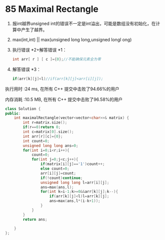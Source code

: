 # 85 Maximal Rectangle

1. 报int越界unsigned int的错误不一定是int溢出，可能是数组没有初始化，在计算中产生了越界。

2. max(int,int) || max(unsigned long long,unsigned longl ong)

3. 执行错误 *2+解答错误 *1：

   ```c++
   int arr[ r ] [ c ]={0};//不能确保元素全为零
   ```

4. 解答错误 *3：

    ```c++
    if(arr[k][j]<l)//if(arr[k][j]<arr[i][j]);
    ```

执行用时 :24 ms, 在所有 C++ 提交中击败了94.66%的用户

内存消耗 :10.5 MB, 在所有 C++ 提交中击败了96.58%的用户

```c++
class Solution {
public:
    int maximalRectangle(vector<vector<char>>& matrix) {
        int r=matrix.size();
        if(r==0)return 0;
        int c=matrix[0].size();
        int arr[r][c]={0};
        int count=0;
        unsigned long long ans=0;
        for(int i=0;i<r;i++){
            count=0;
            for(int j=0;j<c;j++){
                if(matrix[i][j]=='1')count++;
                else count=0;
                arr[i][j]=count;
                if(!count)continue;
                unsigned long long l=arr[i][j];
                ans=max(ans,l);
                for(int k=i-1;k>=0&&arr[k][j];k--){
                    if(arr[k][j]<l)l=arr[k][j];
                    ans=max(ans,l*(i-k+1));
                }
            }
        }
        return ans;
        
    }
};
```



